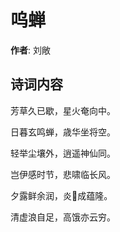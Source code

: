 # 呜蝉

**作者**: 刘敞

## 诗词内容

芳草久已歇，星火奄向中。

日暮玄鸣蝉，歳华坐将空。

轻举尘壤外，逍遥神仙同。

岂伊感时节，悲啸临长风。

夕露鲜余润，炎𩙪成蕴隆。

清虚浪自足，高饿亦云穷。

